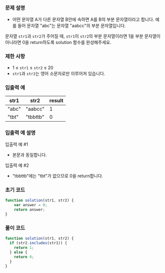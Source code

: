 ### 문제 설명

- 어떤 문자열 A가 다른 문자열 B안에 속하면 A를 B의 부분 문자열이라고 합니다. 예를 들어 문자열 "abc"는 문자열 "aabcc"의 부분 문자열입니다.

문자열 `str1`과 `str2`가 주어질 때, `str1`이 `str2`의 부분 문자열이라면 1을 부분 문자열이 아니라면 0을 return하도록 solution 함수를 완성해주세요.

### 제한 사항

- 1 ≤ `str1` ≤ `str2` ≤ 20
- `str1`과 `str2`는 영어 소문자로만 이루어져 있습니다.

### 입출력 예

| str1 | str2 | result |
| --- | --- | --- |
| "abc" | "aabcc" | 1 |
| "tbt" | "tbbttb" | 0 |

### 입출력 예 설명

입출력 예 #1
- 본문과 동일합니다.

입출력 예 #2
- "tbbttb"에는 "tbt"가 없으므로 0을 return합니다.

### 초기 코드

```jsx
function solution(str1, str2) {
    var answer = 0;
    return answer;
}
```

### 풀이 코드

```jsx
function solution(str1, str2) {
  if (str2.includes(str1)) {
    return 1;
  } else {
    return 0;
  }
}
```